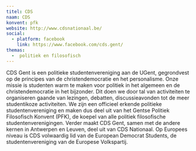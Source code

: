 ```yaml
---
titel: CDS
naam: CDS
konvent: pfk
website: http://www.cdsnationaal.be/
social:
  - platform: facebook
    link: https://www.facebook.com/cds.gent/
themas:
  -  politiek en filosofisch
---
```


CDS Gent is een politieke studentenvereniging aan de UGent, gegrondvest op de principes van de christendemocratie en het personalisme.
Onze missie is studenten warm te maken voor politiek in het algemeen en de christendemocratie in het bijzonder.
Dit doen we door tal van activiteiten te organiseren gaande van lezingen, debatten, discussieavonden tot de meer studentikoze activiteiten.
We zijn een officieel erkende politieke studentenvereniging en maken dus deel uit van het Gentse Politiek Filosofisch Konvent (PFK), de koepel van alle politiek filosofische studentenverenigingen.
Verder maakt CDS Gent, samen met de andere kernen in Antwerpen en Leuven, deel uit van CDS Nationaal.
Op Europees niveau is CDS volwaardig lid van de European Democrat Students, de studentenvereniging van de Europese Volkspartij.
